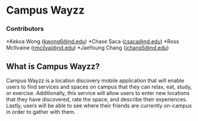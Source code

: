 # Campus Wayzz

### Contributors

*Kekoa Wong (kwong6@nd.edu)
*Chase Saca (csaca@nd.edu)
*Ross McIlvaine (rmcilvai@nd.edu)
*JaeYoung Chang (jchang5@nd.edu)

## What is Campus Wayzz?

Campus Wayzz is a location discovery mobile application that will enable users to find services and spaces on campus that they can relax, eat, study, or exercise. Additionally, this service will allow users to enter new locations that they have discovered, rate the space, and describe their experiences. Lastly, users will be able to see where their friends are currently on-campus in order to gather with them. 
